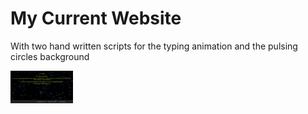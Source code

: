 # My Current Website

With two hand written scripts for the typing animation and the pulsing circles background

<img src="https://github.com/stofstik/www/blob/master/screenshot.png" alt="screenshot" style="width: 100px;"/>
